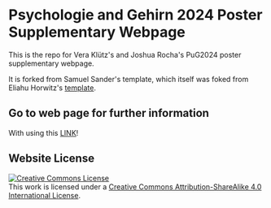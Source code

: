 # Psychologie and Gehirn 2024 Poster Supplementary Webpage
This is the repo for Vera Klütz's and Joshua Rocha's PuG2024 poster supplementary webpage.

It is forked from Samuel Sander's template, which itself was foked from Eliahu Horwitz's [template](https://github.com/eliahuhorwitz/Academic-project-page-template).

## Go to web page for further information
With using this [LINK](https:///veraKl.github.io/PuG24_EmoReact/)! 

## Website License
<a rel="license" href="http://creativecommons.org/licenses/by-sa/4.0/"><img alt="Creative Commons License" style="border-width:0" src="https://i.creativecommons.org/l/by-sa/4.0/88x31.png" /></a><br />This work is licensed under a <a rel="license" href="http://creativecommons.org/licenses/by-sa/4.0/">Creative Commons Attribution-ShareAlike 4.0 International License</a>.
